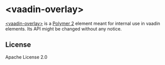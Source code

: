 # &lt;vaadin-overlay&gt;

[&lt;vaadin-overlay&gt;](https://vaadin.com/elements/-/element/vaadin-overlay) is a [Polymer 2](http://polymer-project.org) element meant for internal use in vaadin elements. Its API might be changed without any notice.

## License

Apache License 2.0
